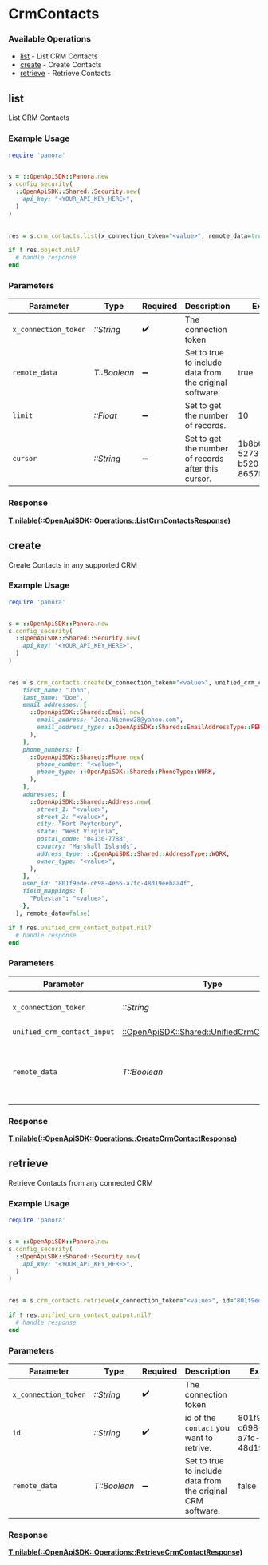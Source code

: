 # CrmContacts


### Available Operations

* [list](#list) - List CRM Contacts
* [create](#create) - Create Contacts
* [retrieve](#retrieve) - Retrieve Contacts

## list

List CRM Contacts

### Example Usage

```ruby
require 'panora'


s = ::OpenApiSDK::Panora.new
s.config_security(
  ::OpenApiSDK::Shared::Security.new(
    api_key: "<YOUR_API_KEY_HERE>",
  )
)

    
res = s.crm_contacts.list(x_connection_token="<value>", remote_data=true, limit=10.0, cursor="1b8b05bb-5273-4012-b520-8657b0b90874")

if ! res.object.nil?
  # handle response
end

```

### Parameters

| Parameter                                               | Type                                                    | Required                                                | Description                                             | Example                                                 |
| ------------------------------------------------------- | ------------------------------------------------------- | ------------------------------------------------------- | ------------------------------------------------------- | ------------------------------------------------------- |
| `x_connection_token`                                    | *::String*                                              | :heavy_check_mark:                                      | The connection token                                    |                                                         |
| `remote_data`                                           | *T::Boolean*                                            | :heavy_minus_sign:                                      | Set to true to include data from the original software. | true                                                    |
| `limit`                                                 | *::Float*                                               | :heavy_minus_sign:                                      | Set to get the number of records.                       | 10                                                      |
| `cursor`                                                | *::String*                                              | :heavy_minus_sign:                                      | Set to get the number of records after this cursor.     | 1b8b05bb-5273-4012-b520-8657b0b90874                    |


### Response

**[T.nilable(::OpenApiSDK::Operations::ListCrmContactsResponse)](../../models/operations/listcrmcontactsresponse.md)**


## create

Create Contacts in any supported CRM

### Example Usage

```ruby
require 'panora'


s = ::OpenApiSDK::Panora.new
s.config_security(
  ::OpenApiSDK::Shared::Security.new(
    api_key: "<YOUR_API_KEY_HERE>",
  )
)

    
res = s.crm_contacts.create(x_connection_token="<value>", unified_crm_contact_input=::OpenApiSDK::Shared::UnifiedCrmContactInput.new(
    first_name: "John",
    last_name: "Doe",
    email_addresses: [
      ::OpenApiSDK::Shared::Email.new(
        email_address: "Jena.Nienow28@yahoo.com",
        email_address_type: ::OpenApiSDK::Shared::EmailAddressType::PERSONAL,
      ),
    ],
    phone_numbers: [
      ::OpenApiSDK::Shared::Phone.new(
        phone_number: "<value>",
        phone_type: ::OpenApiSDK::Shared::PhoneType::WORK,
      ),
    ],
    addresses: [
      ::OpenApiSDK::Shared::Address.new(
        street_1: "<value>",
        street_2: "<value>",
        city: "Fort Peytonbury",
        state: "West Virginia",
        postal_code: "04130-7788",
        country: "Marshall Islands",
        address_type: ::OpenApiSDK::Shared::AddressType::WORK,
        owner_type: "<value>",
      ),
    ],
    user_id: "801f9ede-c698-4e66-a7fc-48d19eebaa4f",
    field_mappings: {
      "Polestar": "<value>",
    },
  ), remote_data=false)

if ! res.unified_crm_contact_output.nil?
  # handle response
end

```

### Parameters

| Parameter                                                                                     | Type                                                                                          | Required                                                                                      | Description                                                                                   | Example                                                                                       |
| --------------------------------------------------------------------------------------------- | --------------------------------------------------------------------------------------------- | --------------------------------------------------------------------------------------------- | --------------------------------------------------------------------------------------------- | --------------------------------------------------------------------------------------------- |
| `x_connection_token`                                                                          | *::String*                                                                                    | :heavy_check_mark:                                                                            | The connection token                                                                          |                                                                                               |
| `unified_crm_contact_input`                                                                   | [::OpenApiSDK::Shared::UnifiedCrmContactInput](../../models/shared/unifiedcrmcontactinput.md) | :heavy_check_mark:                                                                            | N/A                                                                                           |                                                                                               |
| `remote_data`                                                                                 | *T::Boolean*                                                                                  | :heavy_minus_sign:                                                                            | Set to true to include data from the original CRM software.                                   | false                                                                                         |


### Response

**[T.nilable(::OpenApiSDK::Operations::CreateCrmContactResponse)](../../models/operations/createcrmcontactresponse.md)**


## retrieve

Retrieve Contacts from any connected CRM

### Example Usage

```ruby
require 'panora'


s = ::OpenApiSDK::Panora.new
s.config_security(
  ::OpenApiSDK::Shared::Security.new(
    api_key: "<YOUR_API_KEY_HERE>",
  )
)

    
res = s.crm_contacts.retrieve(x_connection_token="<value>", id="801f9ede-c698-4e66-a7fc-48d19eebaa4f", remote_data=false)

if ! res.unified_crm_contact_output.nil?
  # handle response
end

```

### Parameters

| Parameter                                                   | Type                                                        | Required                                                    | Description                                                 | Example                                                     |
| ----------------------------------------------------------- | ----------------------------------------------------------- | ----------------------------------------------------------- | ----------------------------------------------------------- | ----------------------------------------------------------- |
| `x_connection_token`                                        | *::String*                                                  | :heavy_check_mark:                                          | The connection token                                        |                                                             |
| `id`                                                        | *::String*                                                  | :heavy_check_mark:                                          | id of the `contact` you want to retrive.                    | 801f9ede-c698-4e66-a7fc-48d19eebaa4f                        |
| `remote_data`                                               | *T::Boolean*                                                | :heavy_minus_sign:                                          | Set to true to include data from the original CRM software. | false                                                       |


### Response

**[T.nilable(::OpenApiSDK::Operations::RetrieveCrmContactResponse)](../../models/operations/retrievecrmcontactresponse.md)**

